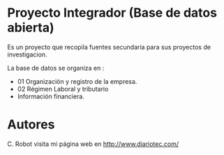 # Proyecto Integrador (Base de datos abierta)

Es un proyecto que recopila fuentes secundaria para sus proyectos de investigacion.

La base de datos se organiza en :

* 01 Organización y registro de la empresa.
* 02 Régimen Laboral y tributario
* Información financiera.

# Autores


C. Robot visita mi página web en http://www.diariotec.com/
